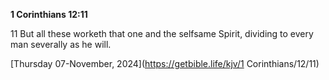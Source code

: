 **1 Corinthians 12:11**

11 But all these worketh that one and the selfsame Spirit, dividing to every man severally as he will.

[Thursday 07-November, 2024](https://getbible.life/kjv/1 Corinthians/12/11)
